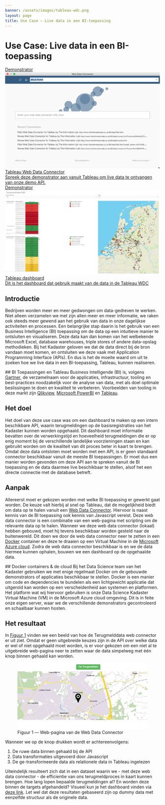 ```yaml
---
banner: /assets/images/tableau-wdc.png
layout: page
title: Use Case ― Live data in een BI-toepassing
---
```

# Use Case: Live data in een BI-toepassing

<div class="cards-wrapper">
  <a href="/demonstrators/legacydemonstrator/">
    <div class="card">
      <div class="card-type">Demonstrator</div>
      <img class="card-image" src="/assets/images/tableau-wdc.png">
      <div class="card-title">Tableau Web Data Connector</div>
      <div class="card-description">Spreek deze demonstrator aan vanuit Tableau om live data te ontvangen van onze demo API.</div>
    </div>
  </a>
  <a href="/demonstrators/live-data-in-een-bi-toepassing/index.html">
    <div class="card">
      <div class="card-type">Demonstrator</div>
      <img class="card-image" src="/assets/images/livedatadashboard.png">
      <div class="card-title">Tableau dashboard</div>
      <div class="card-description">Dit is het dashboard dat gebruik maakt van de data in de Tableau WDC</div>
    </div>
  </a>
</div>

## Introductie
Bedrijven worden meer en meer gedwongen om data-gedreven te werken. Niet alleen verzamelen we met zijn allen meer en meer informatie, we raken ook steeds meer gewend aan het gebruik van data in onze 
dagelijkse activiteiten en processen. Een belangrijke stap daarin is het gebruik van een Business Intelligence (BI) toepassing om de data op een intuitieve manier te ontsluiten en visualiseren. 
Deze data kan dan komen van het welbekende Microsoft Excel, database warehouses, triple stores of andere data-opslag methodieken. Bij het Kadaster geloven we dat de data direct bij de bron vandaan moet komen, 
en ontsluiten we deze vaak met Application Programming Interface (APIs). En dus is het de moeite waard om uit te zoeken hoe we live data in een BI-toepassing, Tableau, kunnen realiseren.

<div class="textbox" markdown="1">
## BI Toepassingen en Tableau
Business Intelligende (BI) is, volgens <a href="https://www.gartner.com/it-glossary/business-intelligence-bi/">Gartner</a>, de verzamelnaam voor de applicaties, infrastructuur, tooling en best-practices noodzakelijk voor de analyse van data, met als doel optimale beslissingen te doen en kwaliteit te verbeteren.
Voorbeelden van tooling in deze markt zijn <a href="https://www.qlik.com/us">Qlikview</a>, <a href="https://powerbi.microsoft.com/en-us/">Microsoft PowerBI</a> en <a href="https://www.tableau.com/">Tableau</a>. 
</div>

## Het doel
Het doel van deze use case was om een dashboard te maken op een intern beschikbare API, waarin terugmeldingen op de basisregistraties van het Kadaster kunnen worden opgehaald. Dit dashboard moet informatie bevatten
over de verwerkingstijd en hoeveelheid terugmeldingen die er op enig moment bij de verschillende landelijke voorzieningen staan en kan gebruikt worden om de kwaliteit van dit proces beter in kaart te brengen. 
Omdat deze data ontsloten moet worden met een API, is er geen standaard connector beschikbaar vanuit de meeste BI toepassingen. Er moet dus een manier worden gevonden om deze API aan te spreken vanuit de BI toepassing en de data 
daarmee live beschikbaar te stellen, alsof het een directe connectie met de database betreft.

## Aanpak
Allereerst moet er gekozen worden met welke BI toepassing er gewerkt gaat worden. De keuze valt hierbij al snel op Tableau, dat de mogelijkheid biedt om data op te halen vanuit een <a href="https://help.tableau.com/current/pro/desktop/en-gb/examples_web_data_connector.htm">Web Data Connector</a>. 
Hiervoor is naast kennis van de BI toepassing ook kennis van Javascript vereist. Deze web data connector is een combinatie van een web-pagina met scripting om de relevante data op te halen. 
Wanneer we deze web data connector (lokaal) hebben gebouwd, moet hij tevens beschikbaar worden gesteld naar de buitenwereld. Dit doen we door de web data connector neer te zetten in een <a href="https://www.docker.com/">Docker</a> container en deze te draaien op 
een Virtual Machine in de <a href = "https://azure.microsoft.com/en-us/">Microsoft Azure cloud</a>. Zodra de web data connector beschikbaar is en we de data hiermee kunnen ophalen, bouwen we een dashboard op de opgehaalde data. 

<div class="textbox" markdown="1">
## Docker containers & de cloud
Bij het Data Science team van het Kadaster gebruiken we met enige regelmaat Docker om de gebouwde demonstrators of applicaties beschikbaar te stellen. Docker is een manier om code en dependencies te bundelen als een 
lichtgewicht applicatie dat uitgerold kan worden op een verscheidenheid aan systemen en platformen. Het platform wat wij hiervoor gebruiken is onze Data Science Kadaster Virtual Machine (VM) in de Microsoft Azure cloud omgeving.
Dit is in feite onze eigen server, waar we de verschillende demonstrators gecontroleerd en schaalbaar kunnen hosten. 
</div>

## Het resultaat

In [Figuur 1](#figuur-1) vinden we een beeld van hoe de Terugmelddata web connector er uit ziet. Omdat er geen uitgebreide keuzes zijn in de API over welke data er wel of niet opgehaald moet worden, is er 
voor gekozen om een niet al te uitgebreide web-pagina neer te zetten waar de data simpelweg met één knop binnen gehaald kan worden. 

<figure id="figuur-1">
  <a href="/assets/images/terugmeld-wdc.png">
    <img src="/assets/images/terugmeld-wdc.png">
  </a>
  <figcaption>
    Figuur 1 ― Web-pagina van de Web Data Connector
  </figcaption>
</figure>

Wanneer we op de knop drukken wordt er achtereenvolgens:

<ol>
  <li> De ruwe data binnen gehaald bij de API </li>
  <li> Data transformaties uitgevoerd door Javascript </li>  
  <li> De ge-transformeerde data als relationele data in Tableau ingelezen </li>
</ol>

Uiteindelijk resulteert zich dat in een dataset waarin we - met deze web data connector - de efficientie van ons terugmeldproces in kaart kunnen brengen. 
Hoe lang lopen bepaalde terugmeldingen al?  En worden deze binnen de targets afgehandeld? Visueel kun je het dashboard vinden via <a href="/demonstrators/live-data-in-een-bi-toepassing/index.html">deze link</a>. 
Let wel dat deze resultaten gebaseerd zijn op dummy data met eenzelfde structuur als de originele data. 
